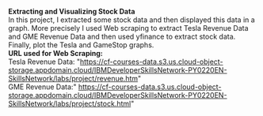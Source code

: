 **Extracting and Visualizing Stock Data**
<br>
In this project, I extracted some stock data and then displayed this data in a graph. More precisely I used Web scraping to extract Tesla Revenue Data and GME Revenue Data and then used yfinance to extract stock data. Finally, plot the Tesla and GameStop graphs.
<br>
**URL used for Web Scraping:**
<br>
Tesla Revenue Data: "https://cf-courses-data.s3.us.cloud-object-storage.appdomain.cloud/IBMDeveloperSkillsNetwork-PY0220EN-SkillsNetwork/labs/project/revenue.htm"
<br>
GME Revenue Data:" https://cf-courses-data.s3.us.cloud-object-storage.appdomain.cloud/IBMDeveloperSkillsNetwork-PY0220EN-SkillsNetwork/labs/project/stock.html"
